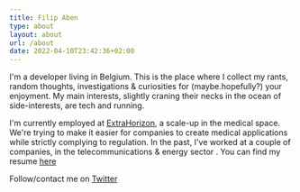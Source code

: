 ```yaml
---
title: Filip Aben
type: about
layout: about
url: /about
date: 2022-04-10T23:42:36+02:00
---
```

I'm a developer living in Belgium. This is the place where I collect my rants, random thoughts, investigations & curiosities for (maybe.hopefully?) your enjoyment. My main interests, slightly craning their necks in the ocean of side-interests, are tech and running.

I'm currently employed at [ExtraHorizon](https://www.extrahorizon.com), a scale-up in the medical space. We're trying to make it easier for companies to create medical applications while strictly complying to regulation. In the past, I've worked at a couple of companies, in the telecommunications & energy sector . You can find my resume [here](cv-en.pdf)

Follow/contact me on [Twitter](https://twitter.com/filipaben)